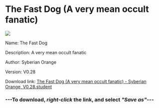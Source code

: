 # The Fast Dog (A very mean occult fanatic)

<img src = "https://raw.githubusercontent.com/Arbiter1223/Koukou-Gurashi-Custom-Students/master/Students/Files/The%20Fast%20Dog%20(A%20very%20mean%20occult%20fanatic).png">

Name: The Fast Dog

Description: A very mean occult fanatic

Author: Syberian Orange

Version: V0.28

Download link: <a href="https://raw.githubusercontent.com/Arbiter1223/Koukou-Gurashi-Custom-Students/master/Students/Files/The%20Fast%20Dog%20(A%20very%20mean%20occult%20fanatic)%20-%20Syberian%20Orange%2C%20V0.28.student">The Fast Dog (A very mean occult fanatic) - Syberian Orange, V0.28.student</a>

### ---**To download, _right-click_ the link, and select _"Save as"_**---

